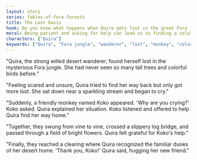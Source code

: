 ```yaml
---
layout: story
series: fables-of-fora-forests
title: The Lost Oasis
hook: Do you know what happens when Quira gets lost in the great Fora jungle?
moral: Being patient and asking for help can lead us to finding a solution.
characters: ["Quira"]
keywords: ["Quira", "Fora jungle", "wanderer", "lost", "monkey", "colorful birds", "help", "solution", "gratitude", "friendship"]
---
```


"Quira, the strong willed desert wanderer, found herself lost in the mysterious Fora jungle. She had never seen so many tall trees and colorful birds before."

"Feeling scared and unsure, Quira tried to find her way back but only got more lost. She sat down near a sparkling stream and began to cry."

"Suddenly, a friendly monkey named Koko appeared. 'Why are you crying?' Koko asked. Quira explained her situation. Koko listened and offered to help Quira find her way home."

"Together, they swung from vine to vine, crossed a slippery log bridge, and passed through a field of bright flowers. Quira felt grateful for Koko's help."

"Finally, they reached a clearing where Quira recognized the familiar dunes of her desert home. 'Thank you, Koko!' Quira said, hugging her new friend."
